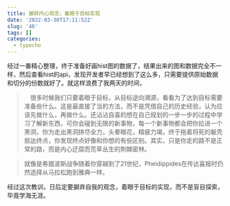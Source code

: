 ```yaml
---
title: 摒弃内心观念，着眼于目标实现
date: '2022-03-30T17:11:52Z'
slug: '46'
tags: []
categories:
  - typecho
---
```

经过一番精心整理，终于准备好画hist图的数据了，结果出来的图和数据完全不一样，然后查看hist的api，发现开发者早已经想到了这么多，只需要提供原始数据和切分的份数就好了。就这样浪费了我两天的时间，

> 　很多时候我们只要着眼于目标，从目标逆向溯源，看看为了达到目标需要准备些什么。这是最直接了当的方法，而不是凭借自己的历史经验，认为应该先做什么，再做什么。还沾沾自喜的想在自己规划的一步一步的过程中学习了解新东西，可你会碰到无限的新事物，每一个新事物都会把你拉进一个黑洞，你为走出黑洞拼尽全力，头晕眼花，精疲力竭，终于拖着将死的躯壳抵达终点，你发现终点好像和你想的有些区别。其实，只是你走的路不是正常的路，而是内心迂腐而荒草丛生的荆棘密林。

> 就像是希腊波斯战争随着你穿越到了21世纪，Pheidippides在传达喜报时仍然选择从马拉松跑到雅典一样。

经过这次教训，日后定要摒弃自我的观念，着眼于目标的实现，而不是盲目探索，毕竟学海无涯。
